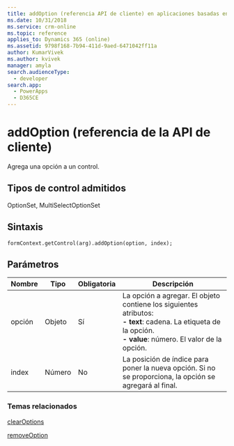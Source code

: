 ```yaml
---
title: addOption (referencia API de cliente) en aplicaciones basadas en modelo| MicrosoftDocs
ms.date: 10/31/2018
ms.service: crm-online
ms.topic: reference
applies_to: Dynamics 365 (online)
ms.assetid: 9798f168-7b94-411d-9aed-6471042ff11a
author: KumarVivek
ms.author: kvivek
manager: amyla
search.audienceType:
  - developer
search.app:
  - PowerApps
  - D365CE
---
```

# <a name="addoption-client-api-reference"></a>addOption (referencia de la API de cliente)



Agrega una opción a un control. 

## <a name="control-types-supported"></a>Tipos de control admitidos

OptionSet, MultiSelectOptionSet

## <a name="syntax"></a>Sintaxis

`formContext.getControl(arg).addOption(option, index);`

## <a name="parameters"></a>Parámetros

|Nombre | Tipo | Obligatoria | Descripción|
|--|--|--|--|
|opción |Objeto |Sí|La opción a agregar. El objeto contiene los siguientes atributos:<br/>**- text**: cadena. La etiqueta de la opción.<br/>**- value**: número. El valor de la opción.|
|index |Número |No|La posición de índice para poner la nueva opción. Si no se proporciona, la opción se agregará al final.|

### <a name="related-topics"></a>Temas relacionados

[clearOptions](clearOptions.md)

[removeOption](removeOption.md)